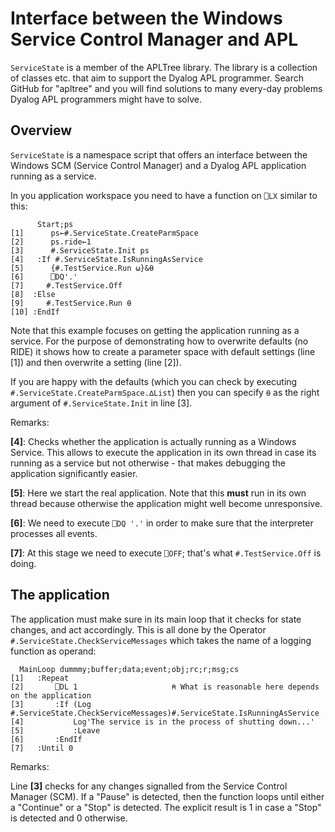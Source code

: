 # Interface between the Windows Service Control Manager and APL


`ServiceState` is a member of the APLTree library. The library is a collection of classes etc. that aim to support the Dyalog APL programmer. Search GitHub for "apltree" and you will find solutions to many every-day problems Dyalog APL programmers might have to solve.


## Overview 

`ServiceState` is a namespace script that offers an interface between the Windows SCM (Service Control Manager) and a Dyalog APL application running as a service.
 
In you application workspace you need to have a function on `⎕LX` similar to this:

```
      Start;ps
[1]      ps←#.ServiceState.CreateParmSpace
[2]      ps.ride←1
[3]      #.ServiceState.Init ps
[4]   :If #.ServiceState.IsRunningAsService
[5]      {#.TestService.Run ⍵}&⍬
[6]      ⎕DQ'.'
[7]     #.TestService.Off
[8]  :Else
[9]     #.TestService.Run ⍬
[10] :EndIf
```

Note that this example focuses on getting the application running as a service. For the purpose of demonstrating how to overwrite defaults (no RIDE) it shows how to create a parameter space with default settings (line [1]) and then overwrite a setting (line [2]).

If you are happy with the defaults (which you can check by executing `#.ServiceState.CreateParmSpace.∆List`) then you can specify `⍬` as the right argument of `#.ServiceState.Init` in line [3].

Remarks:

**[4]**: Checks whether the application is actually running as a Windows Service. This allows to execute the application in its own thread in case its running as a service but not otherwise - that makes debugging the application significantly easier.

**[5]**: Here we start the real application. Note that this **must** run in its own thread because otherwise the application might well become unresponsive.

**[6]**: We need to execute `⎕DQ '.'` in order to make sure that the interpreter processes all events.

**[7]**: At this stage we need to execute `⎕OFF`; that's what `#.TestService.Off` is doing.


## The application 

The application must make sure in its main loop that it checks for state changes, and act accordingly. This is all done by the Operator `#.ServiceState.CheckServiceMessages` which takes the name of a logging function as operand:

```
  MainLoop dummmy;buffer;data;event;obj;rc;r;msg;cs
[1]   :Repeat
[2]       ⎕DL 1                     ⍝ What is reasonable here depends on the application
[3]       :If (Log #.ServiceState.CheckServiceMessages)#.ServiceState.IsRunningAsService
[4]           Log'The service is in the process of shutting down...'
[5]           :Leave
[6]       :EndIf
[7]   :Until 0
``` 

Remarks:

Line **[3]** checks for any changes signalled from the Service Control Manager (SCM). If a "Pause" is detected, then the function loops until either a "Continue" or a "Stop" is detected. The explicit result is 1 in case a "Stop" is detected and 0 otherwise.